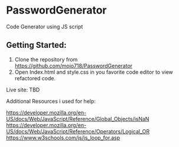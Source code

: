 # PasswordGenerator

Code Generator using JS script

## Getting Started:
1. Clone the repository from https://github.com/mojo718/PasswordGenerator
2. Open Index.html and style.css in you favorite code editor to view refactored code.

Live site:
TBD


Additional Resources i used for help:

https://developer.mozilla.org/en-US/docs/Web/JavaScript/Reference/Global_Objects/isNaN
https://developer.mozilla.org/en-US/docs/Web/JavaScript/Reference/Operators/Logical_OR
https://www.w3schools.com/js/js_loop_for.asp
